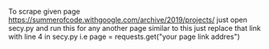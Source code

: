 To scrape given page https://summerofcode.withgoogle.com/archive/2019/projects/ just open secy.py and run this
for any another page similar to this just replace that link with line 4 in secy.py i.e page = requests.get("your page link addres")
